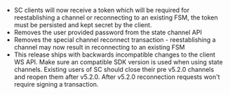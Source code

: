 * SC clients will now receive a token which will be required for reestablishing a channel or
reconnecting to an existing FSM, the token must be persisted and kept secret by the client.
* Removes the user provided password from the state channel API
* Removes the special channel reconnect transaction -
reestablishing a channel may now result in reconnecting to an existing FSM
* This release ships with backwards incompatible changes to the client WS API. 
Make sure an compatible SDK version is used when using state channels. Existing users of SC should
close their pre v5.2.0 channels and reopen them after v5.2.0. After v5.2.0 reconnection requests won't
require signing a transaction.
